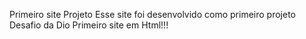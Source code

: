 Primeiro site Projeto
Esse site foi desenvolvido como primeiro projeto Desafio da Dio
Primeiro site em Html!!!